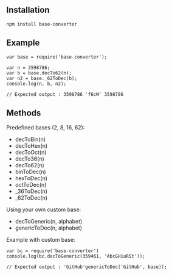 Installation
------------

    npm install base-converter

Example
-------

    var base = require('base-converter');

    var n = 3598786;
    var b = base.decTo62(n);
    var n2 = base._62ToDec(b);
    console.log(n, b, n2);
    
    // Expected output : 3598786 'f6cW' 3598786

Methods
-------

Predefined bases (2, 8, 16, 62):

* decToBin(n)
* decToHex(n)
* decToOct(n)
* decTo36(n)
* decTo62(n)
* binToDec(n)
* hexToDec(n)
* octToDec(n)
* _36ToDec(n)
* _62ToDec(n)

Using your own custom base:
    
* decToGeneric(n, alphabet)
* genericToDec(n, alphabet)

Example with custom base:

    var bc = require('base-converter')
    console.log(bc.decToGeneric(359461, 'AbcGHiuRSt'));
    
    // Expected output : 'GitHub'genericToDec('GitHub', base));
